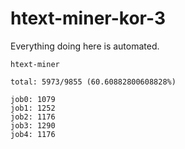 # htext-miner-kor-3

Everything doing here is automated.

```
htext-miner

total: 5973/9855 (60.60882800608828%)

job0: 1079
job1: 1252
job2: 1176
job3: 1290
job4: 1176
```